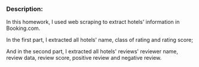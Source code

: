  ### Description:
 In this homework, I used web scraping to extract hotels' information in Booking.com.
 
 In the first part, I extracted all hotels' name, class of rating and rating score;
 
 And in the second part, I extracted all hotels' reviews' reviewer name, review data, review score, positive review 
 and negative review.
